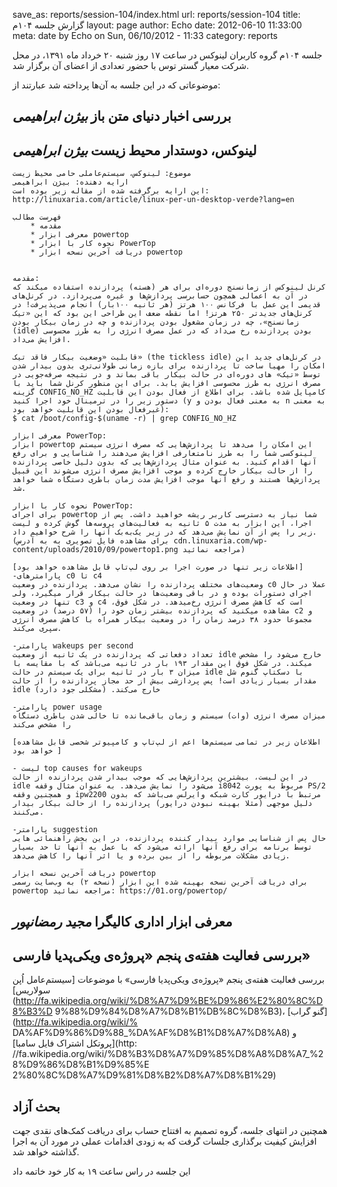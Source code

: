save_as: reports/session-104/index.html
url: reports/session-104
title: گزارش جلسه ۱۰۴م
layout: page
author: Echo
date: 2012-06-10 11:33:00
meta: date by Echo on Sun, 06/10/2012 - 11:33
category: reports

جلسه ۱۰۴م گروه کاربران لینوکس در ساعت ۱۷ روز شنبه ۲۰ خرداد ماه ۱۳۹۱، در محل
شرکت معیار گستر توس با حضور تعدادی از اعضای آن برگزار شد.


<!--more-->


موضوعاتی که در این جلسه به آن‌ها پرداخته شد عبارتند از:

## بررسی اخبار دنیای متن باز *بیژن ابراهیمی*
## لینوکس، دوستدار محیط زیست *بیژن ابراهیمی*

```
موضوع: لینوکس، سیستم‌عاملی حامی محیط زیست
ارايه دهنده: بیژن ابراهیمی
این ارايه برگرفته شده از مقاله زیر بوده است: http://linuxaria.com/article/linux-per-un-desktop-verde?lang=en

فهرست مطالب
	* مقدمه
	* معرفی ابزار powertop
	* نحوه کار با ابزار PowerTop
	* دریافت آخرین نسخه ابزار powertop


مقدمه:
کرنل لینوکس از زمانسنج دوره‌ای برای هر (هسته) پردازنده استفاده میکند که در آن به اعمالی همچون حسابرسی پردازش‌ها و غیره می‌پردازد. در کرنل‌های قدیمی این عمل با فرکانس ۱۰۰ هرتز (هر ثانیه ۱۰۰بار) انجام می‌پذیرفت! در کرنل‌های جدیدتر ۲۵۰ هرتز! اما نقطه ضعف این طراحی این بود که این «تیک زمانسنج»، چه در زمان مشغول بودن پردازنده و چه در زمان بیکار بودن (idle) بودن پردازنده رخ می‌داد که در عمل مصرف انرژی را به طرز محسوسی افزایش می‌داد. 

قابلیت «وضعیت بیکار فاقد تیک» (the tickless idle) در کرنل‌های جدید این امکان را مهیا ساخت تا پردازنده برای بازه زمانی طولانی‌تری بدون بیدار شدن توسط «تیک» های دوره‌ای در حالت بیکار باقی بماند و در نتیجه صرفه‌جویی در مصرف انرژی به طرز محسوسی افزایش یابد. برای این منظور کرنل شما باید با گزینه CONFIG_NO_HZ کامپایل شده باشد. برای اطلاع از فعال بودن این قابلیت دستور زیر را در ترمینال خود اجرا کنید (y به معنی فعال بودن و n به معنی غیرفعال بودن این قابلیت خواهد بود):
$ cat /boot/config-$(uname -r) | grep CONFIG_NO_HZ

معرفی ابزار PowerTop:
ابزار powertop این امکان را می‌دهد تا پردازش‌هایی که مصرف انرژی سیستم لینوکسی شما را به طرز نامتعارفی افزایش می‌دهند را شناسایی و برای رفع آنها اقدام کنید. به عنوان مثال پردازش‌هایی که بدون دلیل خاصی پردازنده را از حالت بیکار خارج کرده و موجب افزایش مصرف انرژی می‌شوند این قبیل پردازش‌ها هستند و رفع آنها موجب افزایش مدت زمان باطری دستگاه شما خواهد شد.

نحوه کار با ابزار PowerTop:
برای اجرای powertop شما نیاز به دسترسی کاربر ریشه خواهید داشت. پس از اجرا، این ابزار به مدت ۵ ثانیه به فعالیت‌های پروسه‌ها گوش کرده و لیست زیر را پس از آن نمایش می‌دهد که در زیر یک‌به‌بک آنها را شرح خواهیم داد. (برای مشاهده فایل تصویری به به آدرس cdn.linuxaria.com/wp-content/uploads/2010/09/powertop1.png مراجعه نمائید)

[اطلاعات زیر تنها در صورت اجرا بر روی لپ‌تاپ قابل مشاهده خواهد بود]
-پارامتر‌های c0 تا c4
وضعیت‌های مختلف پردازنده را نشان می‌دهد. پردازنده در وضعیت c0 عملا در حال اجرای دستورات بوده و در باقی وضعیت‌ها در حالت بیکار قرار میگیرد، ولی تنها در وضعیت c3 و c4 است که کاهش مصرف انرژی رخ‌میدهد. در شکل فوق، مشاهده میکنید که پردازنده بیشتر زمان خود را (۵۷ درصد) در وضعیت c2 و مجموعا حدود ۳۸ درصد زمان را در وضعیت بیکار همراه با کاهش مصرف انرژی سپری می‌کند.

-پارامتر wakeups per second
تعداد دفعاتی که پردازنده در یک ثانیه از وضعیت idle خارج می‌شود را مشخص میکند. در شکل فوق این مقدار ۱۹۳ بار در ثانیه می‌باشد که با مقایسه با میزان ۳ بار در ثانیه برای یک سیستم در حالت idle با دسکتاپ گنوم شل مقدار بسیار زیادی است! پس پردازشی بیش از حد مجاز پردازنده را از حالت idle خارج می‌کند. (مشکلی جود دارد)

-پارامتر power usage
میزان مصرف انرژی (وات) سیستم و زمان باقی‌مانده تا خالی شدن باطری دستگاه را مشخص می‌کند

[اطلاعان زیر در تمامی سیستم‌ها اعم از لپ‌تاپ و کامپیوتر شخصی قابل مشاهده خواهد بود ]

- لیست top causes for wakeups
در این لیست، بیشترین پردازش‌هایی که موجب بیدار شدن پردازنده از حالت idle می‌شود را نمایش می‌دهد. به عنوان مثال وقفه i8042 مربوط به پورت PS/2 و همچنین وقفه ipw2200 مرتبط با درایور کارت شبکه وایرلس می‌باشد که بدون دلیل موجهی (مثلا بهینه نبودن درایور) پردازنده را از حالت بیکار بیدار می‌کنند.

-پارامتر suggestion 
حال پس از شناسایی موارد بیدار کننده پردازنده، در این بخش راهنمائی هایی توسط برنامه برای رفع آنها ارائه می‌شود که با عمل به آنها تا حد بسیار زیادی مشکلات مربوطه را از بین برده و یا اثر آنها را کاهش می‌دهد. 

دریافت آخرین نسخه ابزار powertop
برای دریافت آخرین نسخه بهینه شده این ابزار (نسخه ۲) به وب‌سایت رسمی powertop مراجعه نمائید: https://01.org/powertop/
```


## معرفی ابزار اداری کالیگرا *مجید رمضانپور*

## بررسی فعالیت هفته‌ی پنجم «پروژه‌ی ویکی‌پدیا فارسی»
بررسی فعالیت هفته‌ی پنجم «پروژه‌ی ویکی‌پدیا فارسی» با موضوعات [سیستم‌عامل
اُپن سولاریس](http://fa.wikipedia.org/wiki/%D8%A7%D9%BE%D9%86%E2%80%8C%D8%B3%D
9%88%D9%84%D8%A7%D8%B1%DB%8C%D8%B3)، [گنو گراب](http://fa.wikipedia.org/wiki/%
DA%AF%D9%86%D9%88_%DA%AF%D8%B1%D8%A7%D8%A8) و [پروتکل اشتراک فایل سامبا](http:
//fa.wikipedia.org/wiki/%D8%B3%D8%A7%D9%85%D8%A8%D8%A7_%28%D9%86%D8%B1%D9%85%E
2%80%8C%D8%A7%D9%81%D8%B2%D8%A7%D8%B1%29)  

## بحث آزاد

همچنین در انتهای جلسه، گروه تصمیم به افتتاح حساب برای دریافت کمک‌های نقدی جهت
افزایش کیفیت برگذاری جلسات گرفت که به زودی اقدامات عملی در مورد آن به اجرا
گذاشته خواهد شد.

این جلسه در راس ساعت ۱۹ به کار خود خاتمه داد

